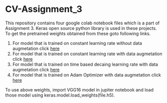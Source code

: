 # CV-Assignment_3

This repository contains four google colab notebook files which is a part of Assignment 3. Keras open source python library is used in these projects. To get the pretrained weights obtained from these goto following links.
1. For model that is trained on constant learning rate without data augmetation click [here](https://drive.google.com/file/d/11NJzaEh_RGWqth-SsN51lG4GZuX3gBED/view?usp=sharing)
2. For model that is trained on constant learning rate with data augmetation click [here](https://drive.google.com/file/d/1Oa_st4H0gPGMbFA2Mz2TI-5WANxWAis3/view?usp=sharing)
3. For model that is trained on time based decaing learning rate with data augmetation click [here](https://drive.google.com/file/d/1WdBdZVzA2kPQ8yQ45G6J5PDVHiHyA04O/view?usp=sharing)
4. For model that is trained on Adam Optimizer with data augmetation click [here](https://drive.google.com/file/d/1jUZnXDfAe9gvbbnujXbLNnPg35EjCMqL/view?usp=sharing)

To use above weights, import VGG16 model in jupiter notebook and load those model using keras.model.load_weights(file.h5). 
